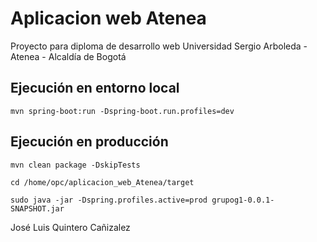 # Aplicacion web Atenea
Proyecto para diploma de desarrollo web Universidad Sergio Arboleda - Atenea - Alcaldía de Bogotá

## Ejecución en entorno local
```
mvn spring-boot:run -Dspring-boot.run.profiles=dev
```

## Ejecución en producción
```
mvn clean package -DskipTests

cd /home/opc/aplicacion_web_Atenea/target

sudo java -jar -Dspring.profiles.active=prod grupog1-0.0.1-SNAPSHOT.jar
```

José Luis Quintero Cañizalez